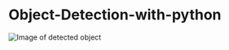 # Object-Detection-with-python
![Image of detected object](https://github.com/aadil494/Object-Detection-with-python/blob/master/detected_example.jpg)
